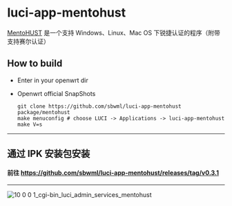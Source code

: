 # luci-app-mentohust

[MentoHUST](https://code.google.com/archive/p/mentohust/) 是一个支持 Windows、Linux、Mac OS 下锐捷认证的程序（附带支持赛尔认证）

## How to build

- Enter in your openwrt dir

- Openwrt official SnapShots

  ```shell
  git clone https://github.com/sbwml/luci-app-mentohust package/mentohust
  make menuconfig # choose LUCI -> Applications -> luci-app-mentohust
  make V=s
  ```

--------------

## 通过 IPK 安装包安装

#### 前往 https://github.com/sbwml/luci-app-mentohust/releases/tag/v0.3.1

--------------

![10 0 0 1_cgi-bin_luci_admin_services_mentohust](https://user-images.githubusercontent.com/16485166/219599380-2a433cf3-e035-414d-a402-bea587d3a755.png)

